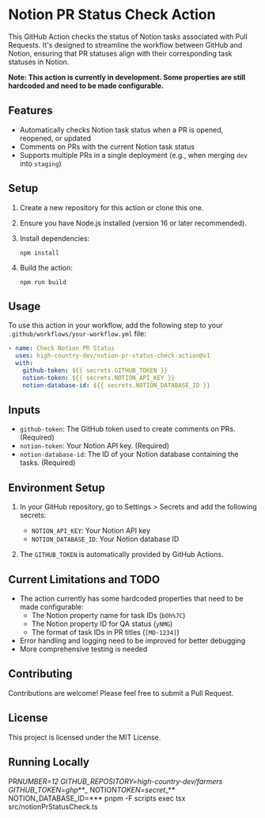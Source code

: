 # Notion PR Status Check Action

This GitHub Action checks the status of Notion tasks associated with Pull Requests. It's designed to streamline the workflow between GitHub and Notion, ensuring that PR statuses align with their corresponding task statuses in Notion.

**Note: This action is currently in development. Some properties are still hardcoded and need to be made configurable.**

## Features

- Automatically checks Notion task status when a PR is opened, reopened, or updated
- Comments on PRs with the current Notion task status
- Supports multiple PRs in a single deployment (e.g., when merging `dev` into `staging`)

## Setup

1. Create a new repository for this action or clone this one.

2. Ensure you have Node.js installed (version 16 or later recommended).

3. Install dependencies:

   ```
   npm install
   ```

4. Build the action:
   ```
   npm run build
   ```

## Usage

To use this action in your workflow, add the following step to your `.github/workflows/your-workflow.yml` file:

```yaml
- name: Check Notion PR Status
  uses: high-country-dev/notion-pr-status-check-action@v1
  with:
    github-token: ${{ secrets.GITHUB_TOKEN }}
    notion-token: ${{ secrets.NOTION_API_KEY }}
    notion-database-id: ${{ secrets.NOTION_DATABASE_ID }}
```

## Inputs

- `github-token`: The GitHub token used to create comments on PRs. (Required)
- `notion-token`: Your Notion API key. (Required)
- `notion-database-id`: The ID of your Notion database containing the tasks. (Required)

## Environment Setup

1. In your GitHub repository, go to Settings > Secrets and add the following secrets:

   - `NOTION_API_KEY`: Your Notion API key
   - `NOTION_DATABASE_ID`: Your Notion database ID

2. The `GITHUB_TOKEN` is automatically provided by GitHub Actions.

## Current Limitations and TODO

- The action currently has some hardcoded properties that need to be made configurable:
  - The Notion property name for task IDs (`bOh%7C`)
  - The Notion property ID for QA status (`yNMG`)
  - The format of task IDs in PR titles (`[MD-1234]`)
- Error handling and logging need to be improved for better debugging
- More comprehensive testing is needed

## Contributing

Contributions are welcome! Please feel free to submit a Pull Request.

## License

This project is licensed under the MIT License.

## Running Locally

PR*NUMBER=12 GITHUB_REPOSITORY=high-country-dev/farmers GITHUB_TOKEN=ghp***_ NOTION*TOKEN=secret*_** NOTION_DATABASE_ID=\*\*\* pnpm -F scripts exec tsx src/notionPrStatusCheck.ts
